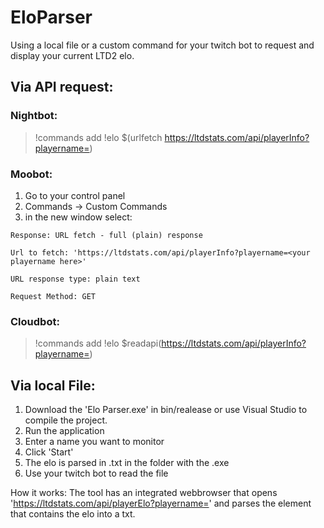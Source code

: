 # EloParser
Using a local file or a custom command for your twitch bot to request and display your current LTD2 elo.

## Via API request:

 ### Nightbot:
  
 > !commands add !elo $(urlfetch https://ltdstats.com/api/playerInfo?playername=<your playername here>)
  
 ### Moobot:
  1. Go to your control panel
  2. Commands -> Custom Commands
  3. in the new window select:
 
    Response: URL fetch - full (plain) response
 
    Url to fetch: 'https://ltdstats.com/api/playerInfo?playername=<your playername here>'
 
    URL response type: plain text
 
    Request Method: GET
    
### Cloudbot:

> !commands add !elo $readapi(https://ltdstats.com/api/playerInfo?playername=<your playername here>)

## Via local File:

1. Download the 'Elo Parser.exe' in bin/realease or use Visual Studio to compile the project.
2. Run the application
3. Enter a name you want to monitor
4. Click 'Start'
5. The elo is parsed in <playername>.txt in the folder with the .exe
6. Use your twitch bot to read the file

How it works:
The tool has an integrated webbrowser that opens 'https://ltdstats.com/api/playerElo?playername=<your playername here>' and parses the element that contains the elo into a txt.
  
 

